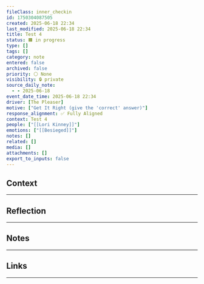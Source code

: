 ```yaml
---
fileClass: inner_checkin
id: 1750304087505
created: 2025-06-18 22:34
last_modified: 2025-06-18 22:34
title: Test 4
status: 🟧 in progress
type: []
tags: []
category: note
entered: false
archived: false
priority: ⚪ None
visibility: 🔒 private
source_daily_note:
  - - 2025-06-18
event_date_time: 2025-06-18 22:34
driver: [The Pleaser]
motive: ["Get It Right (give the 'correct' answer)"]
response_alignment: ✅ Fully Aligned
context: Test 4
people: ["[[Lori Kinney]]"]
emotions: ["[[Besieged]]"]
notes: []
related: []
media: []
attachments: []
export_to_inputs: false
---
```


## Context
---

## Reflection
---

## Notes 
---

## Links
---

